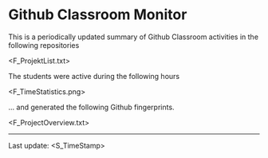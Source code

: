 <!--
author:   _
email:    _

version:  0.0.1
language: en

-->

# Github Classroom Monitor

This is a periodically updated summary of Github Classroom activities in the following repositories

<F_ProjektList.txt>

The students were active during the following hours

<F_TimeStatistics.png>

... and generated the following Github fingerprints.

<F_ProjectOverview.txt>

----------------------------------------------------- 

Last update: <S_TimeStamp>
